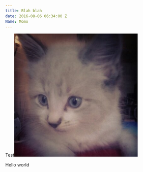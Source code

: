 ```yaml
---
title: Blah blah
date: 2016-08-06 06:34:00 Z
Name: Momo
---
```


Test![1336085698502.jpg](/uploads/1336085698502.jpg)

Hello world